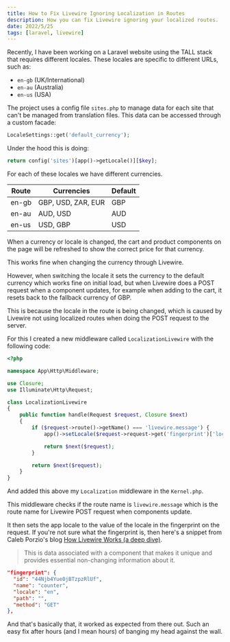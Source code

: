 ```yaml
---
title: How to Fix Livewire Ignoring Localization in Routes
description: How you can fix Livewire ignoring your localized routes.
date: 2022/5/25
tags: [laravel, livewire]
---
```


Recently, I have been working on a Laravel website using the TALL stack that
requires different locales. These locales are specific to different URLs, such
as:

- `en-gb` (UK/International)
- `en-au` (Australia)
- `en-us` (USA)

The project uses a config file `sites.php` to manage data for each site that
can't be managed from translation files. This data can be accessed through a
custom facade:

```php
LocaleSettings::get('default_currency');
```

Under the hood this is doing:

```php
return config('sites')[app()->getLocale()][$key];
```

For each of these locales we have different currencies.

| Route | Currencies         | Default |
| ----- | ------------------ | ------- |
| en-gb | GBP, USD, ZAR, EUR | GBP     |
| en-au | AUD, USD           | AUD     |
| en-us | USD, GBP           | USD     |

When a currency or locale is changed, the cart and product components on the
page will be refreshed to show the correct price for that currency.

This works fine when changing the currency through Livewire.

However, when switching the locale it sets the currency to the default currency
which works fine on initial load, but when Livewire does a POST request when a
component updates, for example when adding to the cart, it resets back to the
fallback currency of GBP.

This is because the locale in the route is being changed, which is caused by
Livewire not using localized routes when doing the POST request to the server.

For this I created a new middleware called `LocalizationLivewire` with the
following code:

```php
<?php

namespace App\Http\Middleware;

use Closure;
use Illuminate\Http\Request;

class LocalizationLivewire
{
    public function handle(Request $request, Closure $next)
    {
        if ($request->route()->getName() === 'livewire.message') {
            app()->setLocale($request->request->get('fingerprint')['locale']);

            return $next($request);
        }

        return $next($request);
    }
}
```

And added this above my `Localization` middleware in the `Kernel.php`.

This middleware checks if the route name is `livewire.message` which is the
route name for Livewire POST request when components update.

It then sets the app locale to the value of the locale in the fingerprint on the
request. If you're not sure what the fingerprint is, then here's a snippet from
Caleb Porzio's blog
[How Livewire Works (a deep dive)](https://calebporzio.com/how-livewire-works-a-deep-dive).

> This is data associated with a component that makes it unique and provides
> essential non-changing information about it.

```json
"fingerprint": {
  "id": "44Njb4Yue0jBTzpzRlUf",
  "name": "counter",
  "locale": "en",
  "path": "",
  "method": "GET"
},
```

And that's basically that, it worked as expected from there out. Such an easy
fix after hours (and I mean hours) of banging my head against the wall.
